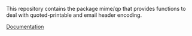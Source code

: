 This repository contains the package mime/qp that provides functions to deal with quoted-printable and email header encoding.

[Documentation](http://godoc.org/github.com/alexcesaro/qp)
